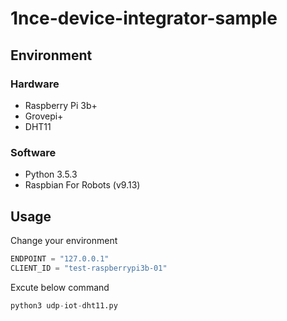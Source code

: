 # 1nce-device-integrator-sample

## Environment

### Hardware
- Raspberry Pi 3b+
- Grovepi+
- DHT11

### Software
- Python 3.5.3
- Raspbian For Robots (v9.13)

## Usage

Change your environment
~~~python
ENDPOINT = "127.0.0.1"
CLIENT_ID = "test-raspberrypi3b-01"
~~~

Excute below command
~~~python
python3 udp-iot-dht11.py
~~~

